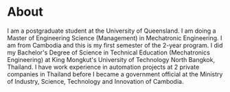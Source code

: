 # About

I am a postgraduate student at the University of Queensland. I am doing a Master of Engineering Science (Management) in Mechatronic Engineering. I am from Cambodia and this is my first semester of the 2-year program. I did my Bachelor's Degree of Science in Technical Education (Mechatronics Engineering) at King Mongkut's University of Technology North Bangkok, Thailand. I have work experience in automation projects at 2 private companies in Thailand before I became a government official at the Ministry of Industry, Science, Technology and Innovation of Cambodia. 


